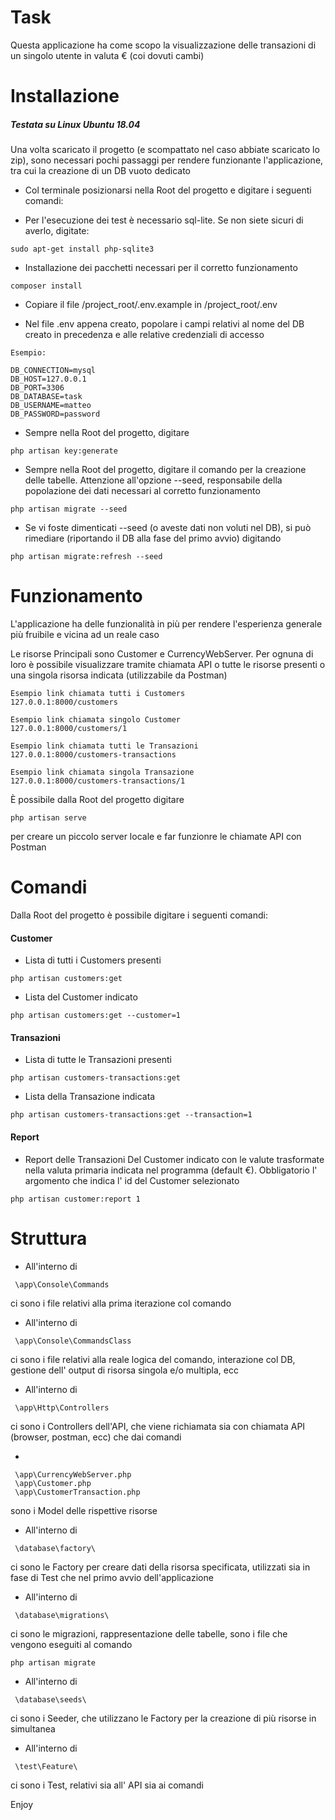 # Task
Questa applicazione ha come scopo la visualizzazione delle transazioni di un singolo utente in valuta € (coi dovuti cambi)

# Installazione

##### Testata su Linux Ubuntu 18.04

Una volta scaricato il progetto (e scompattato nel caso abbiate scaricato lo zip), sono necessari pochi passaggi per rendere funzionante l'applicazione, tra cui la creazione di un DB vuoto dedicato

- Col terminale posizionarsi nella Root del progetto e digitare i seguenti comandi:

- Per l'esecuzione dei test è necessario sql-lite. Se non siete sicuri di averlo, digitate:

```
sudo apt-get install php-sqlite3

```


- Installazione dei pacchetti necessari per il corretto funzionamento

```
composer install
```

- Copiare il file /project_root/.env.example in /project_root/.env

- Nel file .env appena creato, popolare i campi relativi al nome del DB creato in precedenza e alle relative credenziali di accesso 

```
Esempio:

DB_CONNECTION=mysql
DB_HOST=127.0.0.1
DB_PORT=3306
DB_DATABASE=task
DB_USERNAME=matteo
DB_PASSWORD=password
```

- Sempre nella Root del progetto, digitare

```
php artisan key:generate
```

- Sempre nella Root del progetto, digitare il comando per la creazione delle tabelle. Attenzione all'opzione --seed, responsabile della popolazione dei dati necessari al corretto funzionamento

```
php artisan migrate --seed
```

- Se vi foste dimenticati --seed (o aveste dati non voluti nel DB), si può rimediare (riportando il DB alla fase del primo avvio) digitando

```
php artisan migrate:refresh --seed
```

# Funzionamento

L'applicazione ha delle funzionalità in più per rendere l'esperienza generale più fruibile e vicina ad un reale caso

Le risorse Principali sono Customer e CurrencyWebServer.
Per ognuna di loro è possibile visualizzare tramite chiamata API o tutte le risorse presenti o una singola risorsa indicata (utilizzabile da Postman)

```
Esempio link chiamata tutti i Customers
127.0.0.1:8000/customers

Esempio link chiamata singolo Customer
127.0.0.1:8000/customers/1

Esempio link chiamata tutti le Transazioni
127.0.0.1:8000/customers-transactions

Esempio link chiamata singola Transazione
127.0.0.1:8000/customers-transactions/1
```

È possibile dalla Root del progetto digitare 

```
php artisan serve
```

per creare un piccolo server locale e far funzionre le chiamate API con Postman

# Comandi
Dalla Root del progetto è possibile digitare i seguenti comandi:

#### Customer

- Lista di tutti i Customers presenti

```
php artisan customers:get
```

- Lista del Customer indicato

```
php artisan customers:get --customer=1
```

#### Transazioni

- Lista di tutte le Transazioni presenti

```
php artisan customers-transactions:get

```

- Lista della Transazione indicata

```
php artisan customers-transactions:get --transaction=1
```

#### Report

- Report delle Transazioni Del Customer indicato con le valute trasformate nella valuta primaria indicata nel programma (default €).
 Obbligatorio l' argomento che indica l' id del Customer selezionato

```
php artisan customer:report 1
```

# Struttura

- All'interno di 

```
 \app\Console\Commands
```

ci sono i file relativi alla prima iterazione col comando
 
- All'interno di 

```
 \app\Console\CommandsClass
```

ci sono i file relativi alla reale logica del comando, interazione col DB, gestione dell' output di risorsa singola e/o multipla, ecc
 
- All'interno di 

```
 \app\Http\Controllers
```

ci sono i Controllers dell'API, che viene richiamata sia con chiamata API (browser, postman, ecc) che dai comandi 
  
- 

```
 \app\CurrencyWebServer.php
 \app\Customer.php
 \app\CustomerTransaction.php
```

sono i Model delle rispettive risorse
 
- All'interno di 

```
 \database\factory\
```

ci sono le Factory per creare dati della risorsa specificata, utilizzati sia in fase di Test che nel primo avvio dell'applicazione

- All'interno di 

```
 \database\migrations\
```

ci sono le migrazioni, rappresentazione delle tabelle, sono i file che vengono eseguiti al comando 

```
php artisan migrate

```
 
- All'interno di 

```
 \database\seeds\
```

ci sono i Seeder, che utilizzano le Factory per la creazione di più risorse in simultanea

- All'interno di 

```
 \test\Feature\
```

ci sono i Test, relativi sia all' API sia ai comandi

Enjoy
